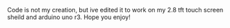 Code is not my creation, but ive edited it to work on my 2.8 tft touch screen sheild and arduino uno r3. Hope you enjoy! 
